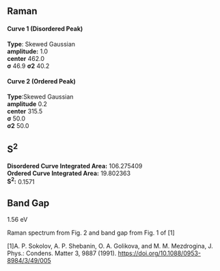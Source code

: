 ## Raman

#### Curve 1 (Disordered Peak)
**Type**: Skewed Gaussian\
**amplitude:** 1.0\
**center** 462.0\
**σ** 46.9
**σ2** 40.2


#### Curve 2 (Ordered Peak)
**Type**:Skewed Gaussian\
**amplitude** 0.2\
**center** 315.5\
**σ** 50.0\
**σ2** 50.0


## S<sup>2</sup>
**Disordered Curve Integrated Area:** 106.275409\
**Ordered Curve Integrated Area:** 19.802363\
**S<sup>2</sup>:** 0.1571


## Band Gap

1.56 eV

Raman spectrum from Fig. 2 and band gap from Fig. 1 of [1]

[1]A. P. Sokolov, A. P. Shebanin, O. A. Golikova, and M. M. Mezdrogina, J. Phys.: Condens. Matter 3, 9887 (1991).
https://doi.org/10.1088/0953-8984/3/49/005
